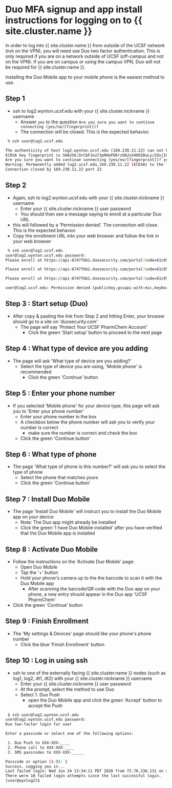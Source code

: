 # Duo MFA signup and app install instructions for logging on to {{ site.cluster.name }}

In order to log into {{ site.cluster.name }} from outside of the UCSF network (not on the VPN), you will need use Duo two factor authentication.
This is only required if you are on a network outside of UCSF (off-campus and not on the VPN).  If you are on campus
or using the campus VPN, Duo will not be required for {{ site.cluster.name }}.

Installing the Duo Mobile app to your mobile phone is the easiest method to use.

## Step 1

  - ssh to log2.wynton.ucsf.edu with your {{ site.cluster.nickname }} username
    - Answer `yes` to the question `Are you sure you want to continue connecting (yes/no/[fingerprint])?`
    - The connection will be closed. This is the expected behavior.

```sh
 % ssh user@log2.ucsf.edu

The authenticity of host log2.wynton.ucsf.edu (169.230.11.22) can not be established.
ECDSA key fingerprint is SHA256:DrCbFJouT3pRHoPO6rzGNJxX4OOIBuLy/ZdxjIQrx3M.
Are you sure you want to continue connecting (yes/no/[fingerprint])? yes
Warning: Permanently added log2.ucsf.edu,169.230.11.22 (ECDSA) to the list of known hosts.
Connection closed by 169.230.11.22 port 22
```


## Step 2

  - Again, ssh to log2.wynton.ucsf.edu with your {{ site.cluster.nickname }} username
    - Enter your {{ site.cluster.nickname }} user password
    - You should then see a message saying to enroll at a particular Duo URL
  - this will followed by a 'Permission denied'. The connection will close. This is the expected behavior.
  - Copy the enrollment URL into your web browser and follow the link in your web browser 

```sh
 % ssh user@log2.ucsf.edu
user@log2.wynton.ucsf.edu password:
Please enroll at https://api-6747fbb1.duosecurity.com/portal?code=61c954f6d6124546&akey=DBPXF7JZIKINNMVHIHZK

Please enroll at https://api-6747fbb1.duosecurity.com/portal?code=61c954f6d6124546&akey=DBPXF7JZIKINNMVHIHZK

Please enroll at https://api-6747fbb1.duosecurity.com/portal?code=61c954f6d6124546&akey=DBPXF7JZIKINNMVHIHZK

user@log2.ucsf.edu: Permission denied (publickey,gssapi-with-mic,keyboard-interactive).
```

## Step 3 : Start setup (Duo)

  - After copy & pasting the link from Step 2 and hitting Enter, your browser should go to a site on 'duosecurity.com'
    - The page will say 'Protect Your UCSF PharmChem Account'
      - Click the green 'Start setup' button to proceed to the next page
    
## Step 4 : What type of device are you adding

  - The page will ask 'What type of device are you adding?'
    - Select the type of device you are using, 'Mobile phone' is recommended
      - Click the green 'Continue' button
      
## Step 5 : Enter your phone number

  - If you selected 'Mobile phone' for your device type, this page will ask you to 'Enter your phone number'
    - Enter your phone number in the box
    - A checkbox below the phone number will ask you to verify your number is correct
      - make sure the number is correct and check the box
    - Click the green 'Continue button'

## Step 6 : What type of phone

  - The page 'What type of phone is this number?' will ask you to select the type of phone
    - Select the phone that matches yours
    - Click the green 'Continue button'

## Step 7 : Install Duo Mobile

  - The page 'Install Duo Mobile' will instruct you to install the Duo Mobile app on your device
    - Note: The Duo app might already be installed 
    - Click the green 'I have Duo Mobile installed' after you have verified that the Duo Mobile app is installed
    
## Step 8 : Activate Duo Mobile

  - Follow the instructions on the 'Activate Duo Mobile' page:
    - Open Duo Mobile
    - Tap the '+' button
    - Hold your phone's camera up to the the barcode to scan it with the Duo Mobile app
      - After scanning the barcode/QR code with the Duo app on your phone, a new entry should appear in the Duo app 'UCSF PharmChem'
  - Click the green 'Continue' button
    
## Step 9 : Finish Enrollment

  - The 'My settings & Devices' page should like your phone's phone number 
    - Click the blue 'Finish Enrollment' button

## Step 10 : Log in using ssh

  - ssh to one of the externally facing {{ site.cluster.name }} nodes (such as log1, log2, dt1, dt2) with your {{ site.cluster.nickname }} username
    - Enter your {{ site.cluster.nickname }} user password
    - At the prompt, select the method to use Duo
    - Select 1. Duo Push
      - open the Duo Mobile app and click the green 'Accept' button to accept the Push
      
```sh
 $ ssh user@log2.wynton.ucsf.edu
user@log2.wynton.ucsf.edu password:
Duo two-factor login for user

Enter a passcode or select one of the following options:

 1. Duo Push to XXX-XXX-____
 2. Phone call to XXX-XXX-____
 3. SMS passcodes to XXX-XXX-_____

Passcode or option (1-3): 1
Success. Logging you in...
Last failed login: Wed Jun 24 13:34:11 PDT 2020 from 73.70.236.131 on ssh:notty
There were 10 failed login attempts since the last successful login.
[user@wynlog2]$
```
